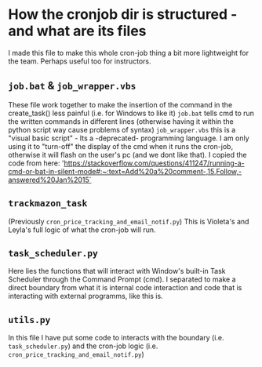 # How the cronjob dir is structured - and what are its files

I made this file to make this whole cron-job thing a bit more lightweight for the team. Perhaps useful too for instructors.

## `job.bat` & `job_wrapper.vbs`

These file work together to make the insertion of the command in the create_task() less painful (i.e. for Windows to like it)
`job.bat` tells cmd to run the written commands in different lines (otherwise having it within the python script way cause problems of syntax)
`job_wrapper.vbs` this is a "visual basic script" - Its a -deprecated- programming language. I am only using it to "turn-off" the display of the cmd when
it runs the cron-job, otherwise it will flash on the user's pc (and we dont like that). I copied the code from here: 
'https://stackoverflow.com/questions/411247/running-a-cmd-or-bat-in-silent-mode#:~:text=Add%20a%20comment-,15,Follow,-answered%20Jan%2015`

## `trackmazon_task`

(Previously `cron_price_tracking_and_email_notif.py`)
This is Violeta's and Leyla's full logic of what the cron-job will run.

## `task_scheduler.py`

Here lies the functions that will interact with Window's built-in Task Scheduler through the Command Prompt (cmd).
I separated to make a direct boundary from what it is internal code interaction and code that is interacting with external programms, like this is.

## `utils.py`

In this file I have put some code to interacts with the boundary (i.e. `task_scheduler.py`) and the cron-job logic (i.e. `cron_price_tracking_and_email_notif.py`)
